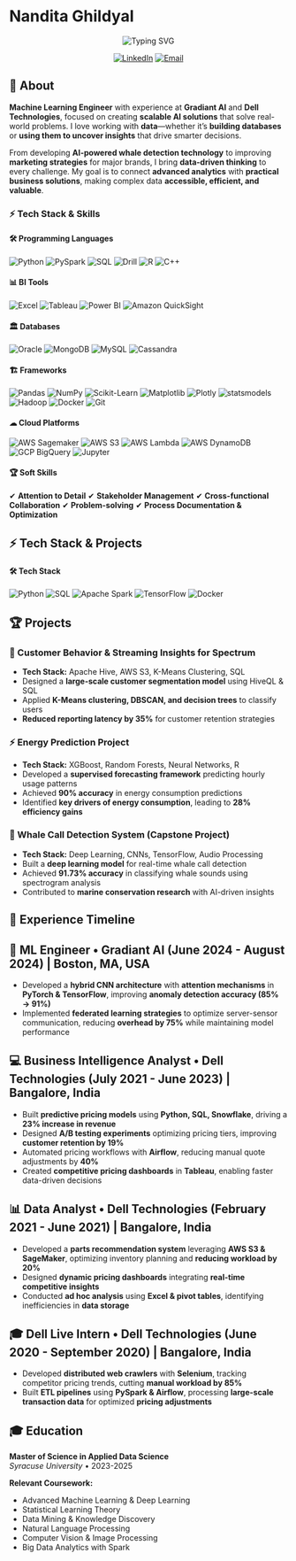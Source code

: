 # Nandita Ghildyal

<div align="center">
  <img src="https://readme-typing-svg.herokuapp.com?font=Fira+Code&weight=600&size=28&duration=3000&pause=1000&color=8B1538&center=true&vCenter=true&width=600&lines=ML+Engineer+%7C+Data+Scientist;MS+Applied+Data+Science;Building+ML+Solutions" alt="Typing SVG" />
</div>



<div align="center">
  
[![LinkedIn](https://img.shields.io/badge/LinkedIn-0077B5?style=flat-square&logo=linkedin&logoColor=white)](https://linkedin.com/in/nandita-ghildyal)
[![Email](https://img.shields.io/badge/Email-D14836?style=flat-square&logo=gmail&logoColor=white)](mailto:nandita.ghildyal@example.com)

</div>


## 💫 About

**Machine Learning Engineer** with experience at **Gradiant AI** and **Dell Technologies**, focused on creating **scalable AI solutions** that solve real-world problems. I love working with **data**—whether it’s **building databases** or **using them to uncover insights** that drive smarter decisions.  

From developing **AI-powered whale detection technology** to improving **marketing strategies** for major brands, I bring **data-driven thinking** to every challenge. My goal is to connect **advanced analytics** with **practical business solutions**, making complex data **accessible, efficient, and valuable**.  



<div>

### ⚡ Tech Stack & Skills

#### 🛠 Programming Languages
![Python](https://img.shields.io/badge/Python-3776AB?style=flat-square&logo=python&logoColor=white) ![PySpark](https://img.shields.io/badge/PySpark-FDEE21?style=flat-square&logo=apachespark&logoColor=black) ![SQL](https://img.shields.io/badge/SQL-4479A1?style=flat-square&logo=mysql&logoColor=white) ![Drill](https://img.shields.io/badge/Drill-FFA500?style=flat-square) ![R](https://img.shields.io/badge/R-276DC3?style=flat-square&logo=r&logoColor=white) ![C++](https://img.shields.io/badge/C++-00599C?style=flat-square&logo=cplusplus&logoColor=white)

#### 📊 BI Tools
![Excel](https://img.shields.io/badge/Excel-217346?style=flat-square&logo=microsoft-excel&logoColor=white) ![Tableau](https://img.shields.io/badge/Tableau-E97627?style=flat-square&logo=tableau&logoColor=white) ![Power BI](https://img.shields.io/badge/Power%20BI-F2C811?style=flat-square&logo=powerbi&logoColor=black) ![Amazon QuickSight](https://img.shields.io/badge/Amazon%20QuickSight-FF9900?style=flat-square&logo=amazon&logoColor=white)

#### 🏛 Databases
![Oracle](https://img.shields.io/badge/Oracle-F80000?style=flat-square&logo=oracle&logoColor=white) ![MongoDB](https://img.shields.io/badge/MongoDB-47A248?style=flat-square&logo=mongodb&logoColor=white) ![MySQL](https://img.shields.io/badge/MySQL-4479A1?style=flat-square&logo=mysql&logoColor=white) ![Cassandra](https://img.shields.io/badge/Cassandra-1287B1?style=flat-square&logo=apachecassandra&logoColor=white)

#### 🏗 Frameworks
![Pandas](https://img.shields.io/badge/Pandas-150458?style=flat-square&logo=pandas&logoColor=white) ![NumPy](https://img.shields.io/badge/NumPy-013243?style=flat-square&logo=numpy&logoColor=white) ![Scikit-Learn](https://img.shields.io/badge/scikit_learn-F7931E?style=flat-square&logo=scikit-learn&logoColor=white) ![Matplotlib](https://img.shields.io/badge/Matplotlib-11557C?style=flat-square&logo=python&logoColor=white) ![Plotly](https://img.shields.io/badge/Plotly-3F4F75?style=flat-square&logo=plotly&logoColor=white) ![statsmodels](https://img.shields.io/badge/statsmodels-FF6F00?style=flat-square) ![Hadoop](https://img.shields.io/badge/Hadoop-FF6600?style=flat-square&logo=apachehadoop&logoColor=white) ![Docker](https://img.shields.io/badge/Docker-2496ED?style=flat-square&logo=docker&logoColor=white) ![Git](https://img.shields.io/badge/Git-F05032?style=flat-square&logo=git&logoColor=white)

#### ☁ Cloud Platforms
![AWS Sagemaker](https://img.shields.io/badge/AWS%20Sagemaker-232F3E?style=flat-square&logo=amazonaws&logoColor=white) ![AWS S3](https://img.shields.io/badge/AWS%20S3-FF9900?style=flat-square&logo=amazonaws&logoColor=white) ![AWS Lambda](https://img.shields.io/badge/AWS%20Lambda-FF9900?style=flat-square&logo=amazonaws&logoColor=white) ![AWS DynamoDB](https://img.shields.io/badge/AWS%20DynamoDB-4053D6?style=flat-square&logo=amazonaws&logoColor=white) ![GCP BigQuery](https://img.shields.io/badge/GCP%20BigQuery-4285F4?style=flat-square&logo=googlecloud&logoColor=white) ![Jupyter](https://img.shields.io/badge/Jupyter-F37626?style=flat-square&logo=jupyter&logoColor=white)

#### 🏆 Soft Skills
✔ **Attention to Detail** ✔ **Stakeholder Management** ✔ **Cross-functional Collaboration** ✔ **Problem-solving** ✔ **Process Documentation & Optimization**

</div>

## ⚡ Tech Stack & Projects

#### 🛠 Tech Stack
![Python](https://img.shields.io/badge/Python-3776AB?style=flat-square&logo=python&logoColor=white) ![SQL](https://img.shields.io/badge/SQL-4479A1?style=flat-square&logo=mysql&logoColor=white) ![Apache Spark](https://img.shields.io/badge/Apache_Spark-E25A1C?style=flat-square&logo=apachespark&logoColor=white) ![TensorFlow](https://img.shields.io/badge/TensorFlow-FF6F00?style=flat-square&logo=tensorflow&logoColor=white) ![Docker](https://img.shields.io/badge/Docker-2496ED?style=flat-square&logo=docker&logoColor=white)



## 🏆 Projects

### 📡 Customer Behavior & Streaming Insights for Spectrum
- **Tech Stack:** Apache Hive, AWS S3, K-Means Clustering, SQL
- Designed a **large-scale customer segmentation model** using HiveQL & SQL
- Applied **K-Means clustering, DBSCAN, and decision trees** to classify users
- **Reduced reporting latency by 35%** for customer retention strategies

### ⚡ Energy Prediction Project
- **Tech Stack:** XGBoost, Random Forests, Neural Networks, R
- Developed a **supervised forecasting framework** predicting hourly usage patterns
- Achieved **90% accuracy** in energy consumption predictions
- Identified **key drivers of energy consumption**, leading to **28% efficiency gains**

### 🌊 Whale Call Detection System (Capstone Project)
- **Tech Stack:** Deep Learning, CNNs, TensorFlow, Audio Processing
- Built a **deep learning model** for real-time whale call detection
- Achieved **91.73% accuracy** in classifying whale sounds using spectrogram analysis
- Contributed to **marine conservation research** with AI-driven insights



## 💼 Experience Timeline


## 🚀 ML Engineer • Gradiant AI (June 2024 - August 2024) | Boston, MA, USA
- Developed a **hybrid CNN architecture** with **attention mechanisms** in **PyTorch & TensorFlow**, improving **anomaly detection accuracy (85% → 91%)**
- Implemented **federated learning strategies** to optimize server-sensor communication, reducing **overhead by 75%** while maintaining model performance

## 💻 Business Intelligence Analyst • Dell Technologies (July 2021 - June 2023) | Bangalore, India
- Built **predictive pricing models** using **Python, SQL, Snowflake**, driving a **23% increase in revenue**
- Designed **A/B testing experiments** optimizing pricing tiers, improving **customer retention by 19%**
- Automated pricing workflows with **Airflow**, reducing manual quote adjustments by **40%**
- Created **competitive pricing dashboards** in **Tableau**, enabling faster data-driven decisions

## 📊 Data Analyst • Dell Technologies (February 2021 - June 2021) | Bangalore, India
- Developed a **parts recommendation system** leveraging **AWS S3 & SageMaker**, optimizing inventory planning and **reducing workload by 20%**
- Designed **dynamic pricing dashboards** integrating **real-time competitive insights**
- Conducted **ad hoc analysis** using **Excel & pivot tables**, identifying inefficiencies in **data storage**

## 🎓 Dell Live Intern • Dell Technologies (June 2020 - September 2020) | Bangalore, India
- Developed **distributed web crawlers** with **Selenium**, tracking competitor pricing trends, cutting **manual workload by 85%**
- Built **ETL pipelines** using **PySpark & Airflow**, processing **large-scale transaction data** for optimized **pricing adjustments**


## 🎓 Education



**Master of Science in Applied Data Science**  
*Syracuse University* • 2023-2025


**Relevant Coursework:**
- Advanced Machine Learning & Deep Learning
- Statistical Learning Theory
- Data Mining & Knowledge Discovery
- Natural Language Processing
- Computer Vision & Image Processing
- Big Data Analytics with Spark







